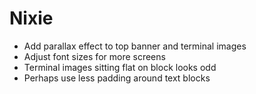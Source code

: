 # Nixie

- Add parallax effect to top banner and terminal images
- Adjust font sizes for more screens
- Terminal images sitting flat on block looks odd
- Perhaps use less padding around text blocks
